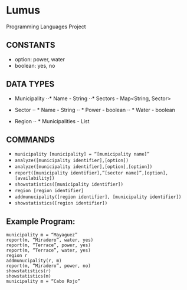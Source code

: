 # Lumus
Programming Languages Project

## CONSTANTS
* option: power, water
* boolean: yes, no

## DATA TYPES
* Municipality
⋅⋅* Name - String
⋅⋅* Sectors - Map<String, Sector>

* Sector
⋅⋅ * Name - String
⋅⋅ * Power - boolean
⋅⋅ * Water - boolean
	
* Region
⋅⋅ * Municipalities - List<Municipality>

## COMMANDS
* `municipality [municipality] = “[municipality name]”`
* `analyze([municipality identifier],[option])`
* `analyze([municipality identifier],[option],[option])`
* `report([municipality identifier],”[sector name]”,[option],[availability])`
* `showstatistics([municipality identifier])`
* `region [region identifier]`
* `addmunucipality([region identifier], [municipality identifier])`
* `showstatistics([region identifier])`

## Example Program:
```
municipality m = “Mayaguez”
report(m, “Miradero”, water, yes)
report(m, “Terrace”, power, yes)
report(m, “Terrace”, water, yes)
region r
addmunucipality(r, m)
report(m, “Miradero”, power, no)
showstatistics(r)
showstatistics(m)
municipality m = “Cabo Rojo”
```